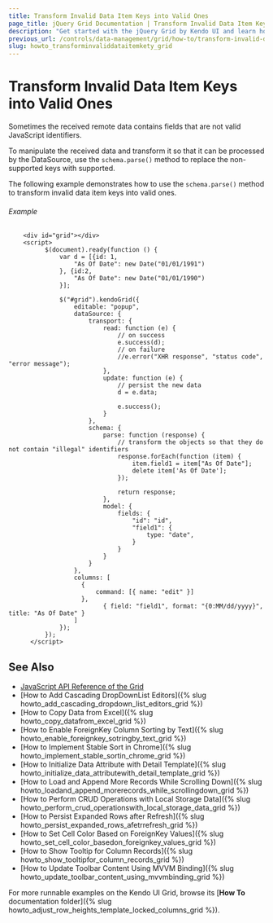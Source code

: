 ```yaml
---
title: Transform Invalid Data Item Keys into Valid Ones
page_title: jQuery Grid Documentation | Transform Invalid Data Item Keys | Kendo UI
description: "Get started with the jQuery Grid by Kendo UI and learn how to use the `schema.parse()` method to replace the non-supported data item keys with supported ones."
previous_url: /controls/data-management/grid/how-to/transform-invalid-data-item-keys, /controls/data-management/grid/how-to/various/transform-invalid-data-item-keys
slug: howto_transforminvaliddataitemkety_grid
---
```


# Transform Invalid Data Item Keys into Valid Ones

Sometimes the received remote data contains fields that are not valid JavaScript identifiers.

To manipulate the received data and transform it so that it can be processed by the DataSource, use the `schema.parse()` method to replace the non-supported keys with supported.

The following example demonstrates how to use the `schema.parse()` method to transform invalid data item keys into valid ones.

###### Example

```dojo
    <div id="grid"></div>
    <script>
          $(document).ready(function () {
              var d = [{id: 1,
                  "As Of Date": new Date("01/01/1991")
              }, {id:2,
                  "As Of Date": new Date("01/01/1990")
              }];

              $("#grid").kendoGrid({
                  editable: "popup",
                  dataSource: {
                      transport: {
                          read: function (e) {
                              // on success
                              e.success(d);
                              // on failure
                              //e.error("XHR response", "status code", "error message");
                          },
                          update: function (e) {
                              // persist the new data
                              d = e.data;

                              e.success();
                          }
                      },
                      schema: {
                          parse: function (response) {
                              // transform the objects so that they do not contain "illegal" identifiers
                              response.forEach(function (item) {
                                  item.field1 = item["As Of Date"];
                                  delete item['As Of Date'];
                              });

                              return response;
                          },
                          model: {
                              fields: {
                                  "id": "id",
                                  "field1": {
                                      type: "date",
                                  }
                              }
                          }
                      }
                  },
                  columns: [
                    {
                        command: [{ name: "edit" }]
                    },
                          { field: "field1", format: "{0:MM/dd/yyyy}", title: "As Of Date" }
                  ]
              });
          });
      </script>
```

## See Also

* [JavaScript API Reference of the Grid](/api/javascript/ui/grid)
* [How to Add Cascading DropDownList Editors]({% slug howto_add_cascading_dropdown_list_editors_grid %})
* [How to Copy Data from Excel]({% slug howto_copy_datafrom_excel_grid %})
* [How to Enable ForeignKey Column Sorting by Text]({% slug howto_enable_foreignkey_sotringby_text_grid %})
* [How to Implement Stable Sort in Chrome]({% slug howto_implement_stable_sortin_chrome_grid %})
* [How to Initialize Data Attribute with Detail Template]({% slug howto_initialize_data_attributewith_detail_template_grid %})
* [How to Load and Append More Records While Scrolling Down]({% slug howto_loadand_append_morerecords_while_scrollingdown_grid %})
* [How to Perform CRUD Operations with Local Storage Data]({% slug howto_perform_crud_operationswith_local_storage_data_grid %})
* [How to Persist Expanded Rows after Refresh]({% slug howto_persist_expanded_rows_afetrrefresh_grid %})
* [How to Set Cell Color Based on ForeignKey Values]({% slug howto_set_cell_color_basedon_foreignkey_values_grid %})
* [How to Show Tooltip for Column Records]({% slug howto_show_tooltipfor_column_records_grid %})
* [How to Update Toolbar Content Using MVVM Binding]({% slug howto_update_toolbar_content_using_mvvmbinding_grid %})

For more runnable examples on the Kendo UI Grid, browse its [**How To** documentation folder]({% slug howto_adjust_row_heights_template_locked_columns_grid %}).
